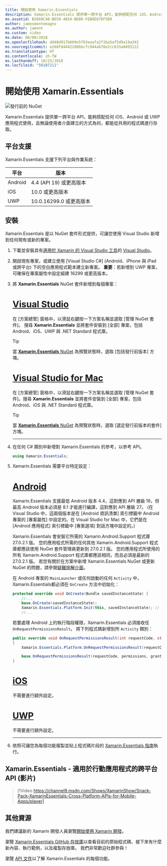 ```yaml
---
title: 開始使用 Xamarin.Essentials
description: Xamarin.Essentials 提供單一跨平台 API，能夠搭配任何 iOS、Android 或 UWP 應用程式使用，且無論使用者介面建立的方式為何，都能從共用的程式碼進行存取。
ms.assetid: B2669C48-B659-4854-BD80-FEB0E876F5B9
author: jamesmontemagno
ms.author: jamont
ms.custom: video
ms.date: 08/08/2018
ms.openlocfilehash: dd48d917b669e5f83eaafa2f1ba5af5d9a19a342
ms.sourcegitcommit: e268fd44422d0bbc7c944a678e2cc633a0493122
ms.translationtype: HT
ms.contentlocale: zh-TW
ms.lasthandoff: 10/25/2018
ms.locfileid: "50107211"
---
```

# <a name="get-started-with-xamarinessentials"></a>開始使用 Xamarin.Essentials

![發行前的 NuGet](~/media/shared/pre-release.png)

Xamarin.Essentials 提供單一跨平台 API，能夠搭配任何 iOS、Android 或 UWP 應用程式使用，且無論使用者介面建立的方式為何，都能從共用的程式碼進行存取。

## <a name="platform-support"></a>平台支援

Xamarin.Essentials 支援下列平台與作業系統：

| 平台 | 版本 |
| --- | --- |
| Android | 4.4 (API 19) 或更高版本 |
| iOS |10.0 或更高版本 |
| UWP | 10.0.16299.0 或更高版本 |

## <a name="installation"></a>安裝

Xamarin.Essentials 是以 NuGet 套件形式提供，可讓您使用 Visual Studio 新增到任何現有或新的專案。

1. 下載並安裝具有[適用於 Xamarin 的 Visual Studio 工具](~/cross-platform/get-started/installation/index.md)的 [Visual Studio](http://visualstudio.com)。

2. 開啟現有專案，或建立使用 [Visual Studio C#] (Android、iPhone 與 iPad 或跨平台) 下的空白應用程式範本建立新專案。 **重要**：若新增到 UWP 專案，可確保在專案屬性中設定組建 16299 或更高版本。

3. 將 **Xamarin.Essentials** NuGet 套件新增到每個專案：

    # <a name="visual-studiotabwindows"></a>[Visual Studio](#tab/windows)

    在 [方案總管] 窗格中，以滑鼠右鍵按一下方案名稱並選取 [管理 NuGet 套件]。 搜尋 **Xamarin.Essentials** 並將套件安裝到 [全部] 專案，包括 Android、iOS、UWP 與 .NET Standard 程式庫。

    > [!TIP]
    > 當 [**Xamarin.Essentials** NuGet](https://www.nuget.org/packages/Xamarin.Essentials) 為預覽狀態時，選取 [包括發行前版本] 方塊。

    # <a name="visual-studio-for-mactabmacos"></a>[Visual Studio for Mac](#tab/macos)

    在 [方案總管] 窗格中，以滑鼠右鍵按一下方案名稱並選取 [管理 NuGet 套件]。搜尋 **Xamarin.Essentials** 並將套件安裝到 [全部] 專案，包括 Android、iOS 與 .NET Standard 程式庫。

    > [!TIP]
    > 當 [**Xamarin.Essentials** NuGet](https://www.nuget.org/packages/Xamarin.Essentials) 為預覽狀態時，選取 [選定發行前版本的套件] 方塊。

    -----

4. 在任何 C# 類別中新增對 Xamarin.Essentials 的參考，以參考 API。

    ```csharp
    using Xamarin.Essentials;
    ```

5. Xamarin.Essentials 需要平台特定設定：

    # <a name="androidtabandroid"></a>[Android](#tab/android)

    Xamarin.Essentials 支援最低 Android 版本 4.4，這對應到 API 層級 19，但最高 Android 版本必須是 8.1 才能進行編譯，這對應到 API 層級 27。 (在 Visual Studio 中，這兩個版本是在 [Android 資訊清單] 索引標籤中 Android 專案的 [專案屬性] 中設定的。在 Visual Studio for Mac 中，它們是在 [Android 應用程式] 索引標籤中 [專案選項] 對話方塊中設定的。) 
    
    Xamarin.Essentials 會安裝它所需的 Xamarin.Android.Support 程式庫 27.0.2.1 版。 您的應用程式所需的任何其他 Xamarin.Android.Support 程式庫都應該使用 NuGet 套件管理員更新到 27.0.2.1 版。 您的應用程式所使用的所有 Xamarin.Android.Support 程式庫都應該相同，而且必須是最新的 27.0.2.1 版。 若您有關於在方案中新增 Xamarin.Essentials NuGet 或更新 NuGet 的問題，請參閱[疑難排解介面](troubleshooting.md)。

    在 Android 專案的 `MainLauncher` 或任何啟動的任何 `Activity` 中，Xamarin.Essentials都必須在 `OnCreate` 方法中初始化：

    ```csharp
    protected override void OnCreate(Bundle savedInstanceState) {
        //...
        base.OnCreate(savedInstanceState);
        Xamarin.Essentials.Platform.Init(this, savedInstanceState); // add this line to your code
        //...
    ```

    若要處理 Android 上的執行階段權限，Xamarin.Essentials 必須接收任 `OnRequestPermissionsResult`。 將下列程式碼新增到所 `Activity` 類別：

    ```csharp
    public override void OnRequestPermissionsResult(int requestCode, string[] permissions, [GeneratedEnum] Android.Content.PM.Permission[] grantResults)
    {
        Xamarin.Essentials.Platform.OnRequestPermissionsResult(requestCode, permissions, grantResults);

        base.OnRequestPermissionsResult(requestCode, permissions, grantResults);
    }
    ```

    # <a name="iostabios"></a>[iOS](#tab/ios)

    不需要進行額外設定。

    # <a name="uwptabuwp"></a>[UWP](#tab/uwp)

    不需要進行額外設定。

    -----

6. 依照可讓您為每個功能複製並貼上程式碼片段的 [Xamarin.Essentials 指南](index.md)執行。

## <a name="xamarinessentials---cross-platform-apis-for-mobile-apps-video"></a>Xamarin.Essentials - 適用於行動應用程式的跨平台 API (影片)

> [!Video https://channel9.msdn.com/Shows/XamarinShow/Snack-Pack-XamarinEssentials-Cross-Platform-APIs-for-Mobile-Apps/player]

## <a name="other-resources"></a>其他資源

我們建議新的 Xamarin 開發人員瀏覽[開始使用 Xamarin 開發](~/cross-platform/getting-started/index.md)。

瀏覽 [Xamarin.Essentials GitHub 存放庫](http://github.com/xamarin/Essentials)以查看目前的原始程式碼、接下來有什麼新內容、執行範例，以及複製存放庫。 我們非常歡迎社群參與！

瀏覽 [API 文件](xref:Xamarin.Essentials)以了解 Xamarin.Essentials 的每個功能。
